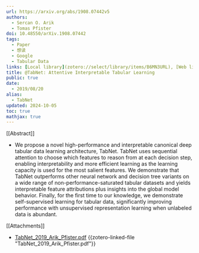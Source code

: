 ```yaml
---
url: https://arxiv.org/abs/1908.07442v5
authors:
  - Sercan O. Arik
  - Tomas Pfister
doi: 10.48550/arXiv.1908.07442
tags:
  - Paper
  - 想读
  - Google
  - Tabular Data
links: [Local library](zotero://select/library/items/B6MN3URL), [Web library](https://www.zotero.org/users/4911197/items/B6MN3URL)
title: @TabNet: Attentive Interpretable Tabular Learning
public: true
date:
  - 2019/08/20
alias:
  - TabNet
updated: 2024-10-05
toc: true
mathjax: true
---
```


[[Abstract]]

  + We propose a novel high-performance and interpretable canonical deep tabular data learning architecture, TabNet. TabNet uses sequential attention to choose which features to reason from at each decision step, enabling interpretability and more efficient learning as the learning capacity is used for the most salient features. We demonstrate that TabNet outperforms other neural network and decision tree variants on a wide range of non-performance-saturated tabular datasets and yields interpretable feature attributions plus insights into the global model behavior. Finally, for the first time to our knowledge, we demonstrate self-supervised learning for tabular data, significantly improving performance with unsupervised representation learning when unlabeled data is abundant.

[[Attachments]]

  + [TabNet_2019_Arik_Pfister.pdf](zotero://select/library/items/WZGNK6JL) {{zotero-linked-file "TabNet_2019_Arik_Pfister.pdf"}}


